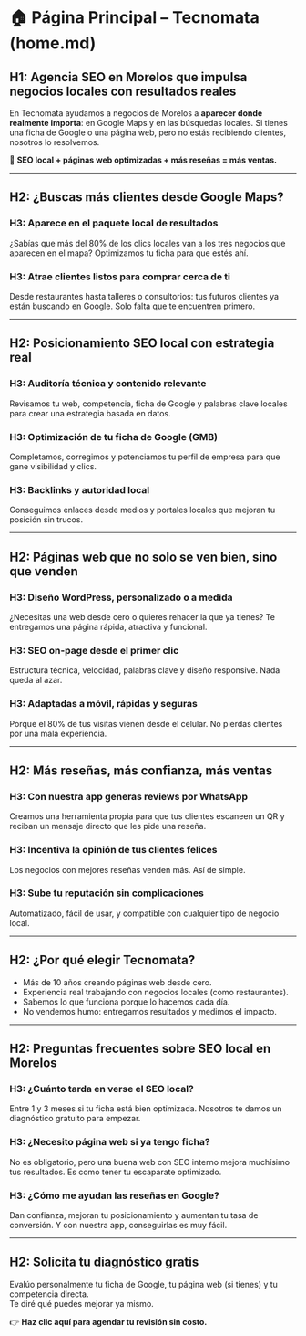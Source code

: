 # 🏠 Página Principal – Tecnomata (home.md)

## H1: Agencia SEO en Morelos que impulsa negocios locales con resultados reales

En Tecnomata ayudamos a negocios de Morelos a **aparecer donde realmente importa**: en Google Maps y en las búsquedas locales. Si tienes una ficha de Google o una página web, pero no estás recibiendo clientes, nosotros lo resolvemos.

📍 **SEO local + páginas web optimizadas + más reseñas = más ventas.**

---

## H2: ¿Buscas más clientes desde Google Maps?

### H3: Aparece en el paquete local de resultados
¿Sabías que más del 80% de los clics locales van a los tres negocios que aparecen en el mapa? Optimizamos tu ficha para que estés ahí.

### H3: Atrae clientes listos para comprar cerca de ti
Desde restaurantes hasta talleres o consultorios: tus futuros clientes ya están buscando en Google. Solo falta que te encuentren primero.

---

## H2: Posicionamiento SEO local con estrategia real

### H3: Auditoría técnica y contenido relevante
Revisamos tu web, competencia, ficha de Google y palabras clave locales para crear una estrategia basada en datos.

### H3: Optimización de tu ficha de Google (GMB)
Completamos, corregimos y potenciamos tu perfil de empresa para que gane visibilidad y clics.

### H3: Backlinks y autoridad local
Conseguimos enlaces desde medios y portales locales que mejoran tu posición sin trucos.

---

## H2: Páginas web que no solo se ven bien, sino que venden

### H3: Diseño WordPress, personalizado o a medida
¿Necesitas una web desde cero o quieres rehacer la que ya tienes? Te entregamos una página rápida, atractiva y funcional.

### H3: SEO on-page desde el primer clic
Estructura técnica, velocidad, palabras clave y diseño responsive. Nada queda al azar.

### H3: Adaptadas a móvil, rápidas y seguras
Porque el 80% de tus visitas vienen desde el celular. No pierdas clientes por una mala experiencia.

---

## H2: Más reseñas, más confianza, más ventas

### H3: Con nuestra app generas reviews por WhatsApp
Creamos una herramienta propia para que tus clientes escaneen un QR y reciban un mensaje directo que les pide una reseña.

### H3: Incentiva la opinión de tus clientes felices
Los negocios con mejores reseñas venden más. Así de simple.

### H3: Sube tu reputación sin complicaciones
Automatizado, fácil de usar, y compatible con cualquier tipo de negocio local.

---

## H2: ¿Por qué elegir Tecnomata?

- Más de 10 años creando páginas web desde cero.
- Experiencia real trabajando con negocios locales (como restaurantes).
- Sabemos lo que funciona porque lo hacemos cada día.
- No vendemos humo: entregamos resultados y medimos el impacto.

---

## H2: Preguntas frecuentes sobre SEO local en Morelos

### H3: ¿Cuánto tarda en verse el SEO local?
Entre 1 y 3 meses si tu ficha está bien optimizada. Nosotros te damos un diagnóstico gratuito para empezar.

### H3: ¿Necesito página web si ya tengo ficha?
No es obligatorio, pero una buena web con SEO interno mejora muchísimo tus resultados. Es como tener tu escaparate optimizado.

### H3: ¿Cómo me ayudan las reseñas en Google?
Dan confianza, mejoran tu posicionamiento y aumentan tu tasa de conversión. Y con nuestra app, conseguirlas es muy fácil.

---

## H2: Solicita tu diagnóstico gratis

Evalúo personalmente tu ficha de Google, tu página web (si tienes) y tu competencia directa.  
Te diré qué puedes mejorar ya mismo.

👉 **Haz clic aquí para agendar tu revisión sin costo.**

